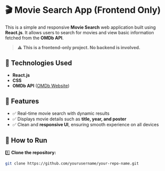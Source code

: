# 🎬 Movie Search App (Frontend Only)

This is a simple and responsive **Movie Search** web application built using **React.js**. It allows users to search for movies and view basic information fetched from the **OMDb API**.

> ⚠️ **This is a frontend-only project. No backend is involved.**

## 🔧 Technologies Used

- **React.js**
- **CSS**
- **OMDb API** ([OMDb Website](http://www.omdbapi.com/))

## 🚀 Features

- ✅ Real-time movie search with dynamic results  
- ✅ Displays movie details such as **title, year, and poster**  
- ✅ Clean and **responsive UI**, ensuring smooth experience on all devices  

## 📂 How to Run

1️⃣ **Clone the repository:**  
   ```bash
   git clone https://github.com/yourusername/your-repo-name.git

